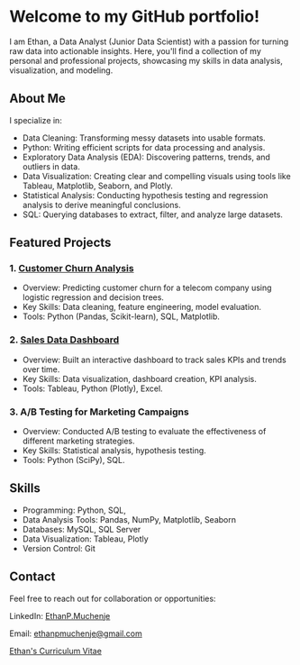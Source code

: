# Welcome to my GitHub portfolio! 
I am Ethan, a Data Analyst (Junior Data Scientist) with a passion for turning raw data into actionable insights. Here, you'll find a collection of my personal and professional projects, showcasing my skills in data analysis, visualization, and modeling.

## About Me
I specialize in:

- Data Cleaning: Transforming messy datasets into usable formats.
- Python: Writing efficient scripts for data processing and analysis.
- Exploratory Data Analysis (EDA): Discovering patterns, trends, and outliers in data.
- Data Visualization: Creating clear and compelling visuals using tools like Tableau, Matplotlib, Seaborn, and Plotly.
- Statistical Analysis: Conducting hypothesis testing and regression analysis to derive meaningful conclusions.
- SQL: Querying databases to extract, filter, and analyze large datasets.


## Featured Projects
### 1. [Customer Churn Analysis](https://github.com/EthanPeekay/Portfolio-Projects/tree/main/churn%20analysis)

- Overview: Predicting customer churn for a telecom company using logistic regression and decision trees.
- Key Skills: Data cleaning, feature engineering, model evaluation.
- Tools: Python (Pandas, Scikit-learn), SQL, Matplotlib.
  
### 2. [Sales Data Dashboard](https://github.com/EthanPeekay/Portfolio-Projects/tree/main/TechSales)

- Overview: Built an interactive dashboard to track sales KPIs and trends over time.
- Key Skills: Data visualization, dashboard creation, KPI analysis.
- Tools: Tableau, Python (Plotly), Excel.
  
### 3. A/B Testing for Marketing Campaigns

- Overview: Conducted A/B testing to evaluate the effectiveness of different marketing strategies.
- Key Skills: Statistical analysis, hypothesis testing.
- Tools: Python (SciPy), SQL.

## Skills
- Programming: Python, SQL,
- Data Analysis Tools: Pandas, NumPy, Matplotlib, Seaborn
- Databases: MySQL, SQL Server
- Data Visualization: Tableau, Plotly
- Version Control: Git

## Contact
Feel free to reach out for collaboration or opportunities:

LinkedIn: [EthanP.Muchenje](https://www.linkedin.com/in/ethanpeekay97)

Email: [ethanpmuchenje@gmail.com](ethanpmuchenje@gmail.com)

[Ethan's Curriculum Vitae](https://github.com/user-attachments/files/17280718/Ethanpmuchenje--CV.pdf)
